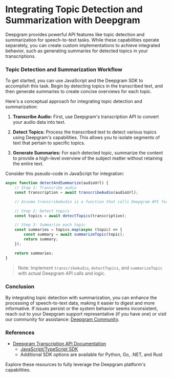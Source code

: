 # Integrating Topic Detection and Summarization with Deepgram

Deepgram provides powerful API features like topic detection and summarization for speech-to-text tasks. While these capabilities operate separately, you can create custom implementations to achieve integrated behavior, such as generating summaries for detected topics in your transcriptions.

### Topic Detection and Summarization Workflow

To get started, you can use JavaScript and the Deepgram SDK to accomplish this task. Begin by detecting topics in the transcribed text, and then generate summaries to create concise overviews for each topic.

Here's a conceptual approach for integrating topic detection and summarization:

1. **Transcribe Audio:** First, use Deepgram's transcription API to convert your audio data into text.

2. **Detect Topics:** Process the transcribed text to detect various topics using Deepgram's capabilities. This allows you to isolate segments of text that pertain to specific topics.

3. **Generate Summaries:** For each detected topic, summarize the content to provide a high-level overview of the subject matter without retaining the entire text.

Consider this pseudo-code in JavaScript for integration:

```javascript
async function detectAndSummarize(audioUrl) {
    // Step 1: Transcribe audio
    const transcription = await transcribeAudio(audioUrl);

    // Assume transcribeAudio is a function that calls Deepgram API for transcription

    // Step 2: Detect topics
    const topics = await detectTopics(transcription);

    // Step 3: Summarize each topic
    const summaries = topics.map(async (topic) => {
        const summary = await summarizeTopic(topic);
        return summary;
    });

    return summaries;
}
```

> Note: Implement `transcribeAudio`, `detectTopics`, and `summarizeTopic` with actual Deepgram API calls and logic.

### Conclusion

By integrating topic detection with summarization, you can enhance the processing of speech-to-text data, making it easier to digest and more informative. If issues persist or the system behavior seems inconsistent, reach out to your Deepgram support representative (if you have one) or visit our community for assistance: [Deepgram Community](https://discord.gg/deepgram).

### References

- [Deepgram Transcription API Documentation](https://developers.deepgram.com/docs/getting-started-with-pre-recorded-audio)
  - [JavaScript/TypeScript SDK](https://github.com/deepgram/deepgram-js-sdk)
  - Additional SDK options are available for Python, Go, .NET, and Rust

Explore these resources to fully leverage the Deepgram platform's capabilities.